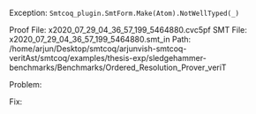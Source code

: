 Exception: `Smtcoq_plugin.SmtForm.Make(Atom).NotWellTyped(_)`

Proof File: x2020_07_29_04_36_57_199_5464880.cvc5pf
SMT File: x2020_07_29_04_36_57_199_5464880.smt_in
Path: /home/arjun/Desktop/smtcoq/arjunvish-smtcoq-veritAst/smtcoq/examples/thesis-exp/sledgehammer-benchmarks/Benchmarks/Ordered_Resolution_Prover_veriT

Problem:

Fix:
